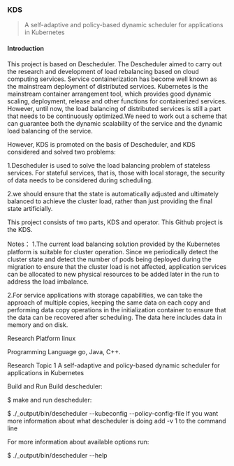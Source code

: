 

### KDS

> A self-adaptive and policy-based dynamic scheduler for applications in Kubernetes

#### Introduction

This project is based on Descheduler. The Descheduler aimed to carry out the research and development of load rebalancing based on cloud computing services. Service containerization has become well known as the mainstream deployment of distributed services. Kubernetes is the mainstream container arrangement tool, which provides good dynamic scaling, deployment, release and other functions for containerized services. However, until now, the load balancing of distributed services is still a part that needs to be continuously optimized.We need to work out a scheme that can guarantee both the dynamic scalability of the service and the dynamic load balancing of the service.

However, KDS is promoted on the basis of Descheduler,  and KDS considered and solved two problems:

1.Descheduler is used to solve the load balancing problem of stateless services. For stateful services, that is, those with local storage, the security of data needs to be considered during scheduling. 

2.we should ensure that the state is automatically adjusted and ultimately balanced to achieve the cluster load, rather than just providing the final state artificially.

This project consists of two parts, KDS and operator. This Github project is the KDS.

Notes：
1.The current load balancing solution provided by the Kubernetes platform is suitable for cluster operation. Since we periodically detect the cluster state and detect the number of pods being deployed during the migration to ensure that the cluster load is not affected, application services can be allocated to new physical resources to be added later in the run to address the load imbalance.

2.For service applications with storage capabilities, we can take the approach of multiple copies, keeping the same data on each copy and performing data copy operations in the initialization container to ensure that the data can be recovered after scheduling. The data here includes data in memory and on disk.

Research Platform
linux

Programming Language
go, Java, C++.

Research Topic
1 A self-adaptive and policy-based dynamic scheduler for applications in Kubernetes

Build and Run
Build descheduler:

$ make and run descheduler:

$ ./_output/bin/descheduler --kubeconfig --policy-config-file If you want more information about what descheduler is doing add -v 1 to the command line

For more information about available options run:

$ ./_output/bin/descheduler --help


